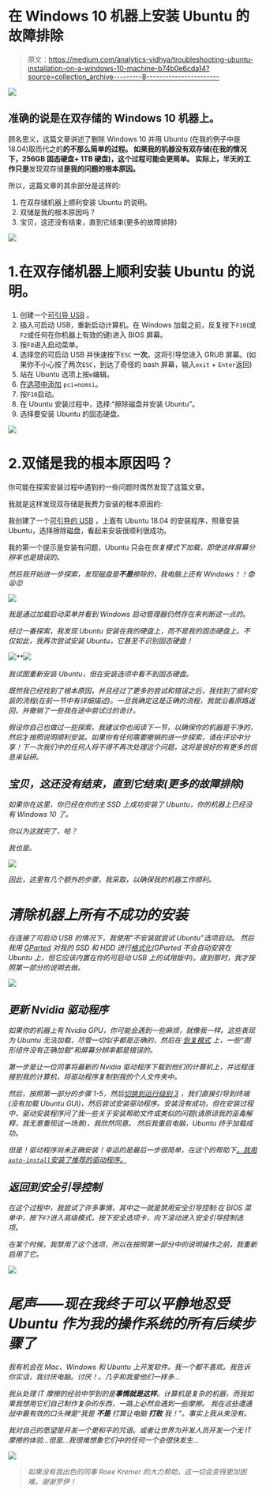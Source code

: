 # 在 Windows 10 机器上安装 Ubuntu 的故障排除

> 原文：<https://medium.com/analytics-vidhya/troubleshooting-ubuntu-installation-on-a-windows-10-machine-b74b0e6cda14?source=collection_archive---------8----------------------->

![](img/f1a4e18cce67b5668b97f63c0cda7a42.png)

## 准确的说是在双存储的 Windows 10 机器上。

顾名思义，这篇文章讲述了删除 Windows 10 并用 Ubuntu (在我的例子中是 18.04)取而代之的**的不那么简单的过程。
如果我的机器没有双存储(在我的情况下，256GB 固态硬盘+ 1TB 硬盘)，这个过程可能会更简单。
实际上，半天的工作只是**发现双存储**是我的问题的根本原因。**

所以，这篇文章的其余部分是这样的:

1.  在双存储机器上顺利安装 Ubuntu 的说明。
2.  双储是我的根本原因吗？
3.  宝贝，这还没有结束，直到它结束(更多的故障排除)

![](img/a77994cdbf463a40abafa89053935c11.png)

# 1.在双存储机器上顺利安装 Ubuntu 的说明。

1.  创建一个[可引导 USB](https://tutorials.ubuntu.com/tutorial/tutorial-create-a-usb-stick-on-windows#0) 。
2.  插入可启动 USB，重新启动计算机。在 Windows 加载之前，反复按下`F10`(或`F2`或任何在你机器上有效的键)进入 BIOS 屏幕。
3.  按`F8`进入启动菜单。
4.  选择您的可启动 USB 并快速按下`ESC` **一次**。这将引导您进入 GRUB 屏幕。(如果你不小心按了两次`ESC`，到达了奇怪的 bash 屏幕，输入`exit` + `Enter`返回)
5.  站在 Ubuntu 选项上按`e`编辑。
6.  [在选项中添加](https://askubuntu.com/questions/1153654/ubuntu-19-04-installer-cant-find-ssd/1153740#1153740) `pci=nomsi`。
7.  按`F10`启动。
8.  在 Ubuntu 安装过程中，选择:“擦除磁盘并安装 Ubuntu”。
9.  选择要安装 Ubuntu 的固态硬盘。

![](img/caed1035dd85ae5e67dae9267d9ecd11.png)

# 2.双储是我的根本原因吗？

你可能在探索安装过程中遇到的一些问题时偶然发现了这篇文章。

我就是这样发现双存储是我费力安装的根本原因的:

我创建了一个[可引导的 USB](https://tutorials.ubuntu.com/tutorial/tutorial-create-a-usb-stick-on-windows#0) ，上面有 Ubuntu 18.04 的安装程序，照章安装 Ubuntu，选择擦除磁盘，看起来安装很顺利很成功。

我的第一个提示是安装有问题，Ubuntu 只会在[](https://wiki.ubuntu.com/RecoveryMode)*恢复模式下加载，即使这样屏幕分辨率也是错误的。*

*然后我开始进一步探索，发现磁盘是**不是**擦除的，我电脑上还有 Windows！！😨😫😡*

*![](img/f2e5d0976ca4f6cff65bfe05b454f82e.png)*

*我是通过加载启动菜单并看到 Windows 启动管理器仍然存在来判断这一点的。*

*经过一番探索，我发现 Ubuntu 安装在我的硬盘上，而不是我的固态硬盘上。不仅如此，我再次尝试安装 Ubuntu，它甚至不识别固态硬盘！*

*![](img/1eb35606b6e618833c6475c5f6716368.png)**![](img/6e29f5a31cea54495491b506fa75cb14.png)*

*我试图重新安装 Ubuntu，但在安装选项中看不到固态硬盘。*

*既然我已经找到了根本原因，并且经过了更多的尝试和错误之后，我找到了顺利安装的流程(在前一节中有详细描述)。一旦我确定这是正确的流程，我就沿着原路返回，并撤销了一些我在途中尝试过的诡计。*

*假设你自己也做过一些探索，我建议你也阅读下一节，以确保你的机器是干净的，然后*才*按照说明顺利安装。如果你有任何需要撤销的进一步探索，请在评论中分享！下一次我们中的任何人将不得不再次处理这个问题，这将是很好的有更多的信息来钻研。*

## *宝贝，这还没有结束，直到它结束(更多的故障排除)*

*如果你在这里，你已经在你的主 SSD 上成功安装了 Ubuntu，你的机器上已经没有 Windows 10 了。*

*你以为这就完了，哈？*

*我也是。*

*![](img/9a70e1efd7c232acf7ac0cb639a527b3.png)*

*因此，这里有几个额外的步骤，我采取，以确保我的机器工作顺利。*

# *清除机器上所有不成功的安装*

*在连接了可启动 USB 的情况下，我使用“不安装就尝试 Ubuntu”选项启动。
然后我用 [GParted](https://gparted.org/) 对我的 SSD 和 HDD 进行[格式化](https://gparted.org/display-doc.php%3Fname%3Dhelp-manual#gparted-format-partition)(GParted 不会自动安装在 Ubuntu 上，但它应该内置在你的可启动 USB 上的试用版中)。直到那时，我才按照第一部分的说明去做。*

*![](img/69ce264a6d7b9ee2e3842f7c3de100f3.png)*

## *更新 Nvidia 驱动程序*

*如果你的机器上有 Nvidia GPU，你可能会遇到一些麻烦，就像我一样。这些表现为 Ubuntu 无法加载，尽管一切似乎都是正确的，然后在 [*恢复模式*](https://wiki.ubuntu.com/RecoveryMode) 上，一些“图形组件没有正确加载”和屏幕分辨率都是错误的。*

*第一步是让一位同事将最新的 Nvidia 驱动程序下载到他们的计算机上，并远程连接到我的计算机，将驱动程序复制到我的个人文件夹中。*

*然后，按照第一部分的步骤 1-5，然后[切换到*运行级别* 3](https://www.if-not-true-then-false.com/2012/howto-change-runlevel-on-grub2/) ，我们直接引导到终端(没有加载 Ubuntu GUI)，然后尝试安装驱动程序。安装没有成功，但在安装过程中，驱动安装程序问了我一些关于安装帮助文件或类似的问题(请原谅我的巫毒解释，我无意重现这一场景)，我欣然同意。
然后我重启电脑，Ubuntu 终于加载成功。*

*但是！驱动程序尚未正确安装！幸运的是最后一步很简单，在这个的帮助下[，我用`auto-install`安装了推荐的驱动程序。](https://linuxconfig.org/how-to-install-the-nvidia-drivers-on-ubuntu-18-04-bionic-beaver-linux)*

## *返回到安全引导控制*

*在这个过程中，我尝试了许多事情，其中之一就是禁用安全引导控制:在 BIOS 菜单中，按下`F7`进入高级模式，按下安全选项卡，向下滚动进入安全引导控制选项。*

*在某个时候，我禁用了这个选项，所以在按照第一部分中的说明操作之前，我重新启用了它。*

*![](img/5844df57df7076fd6602f154aadba38c.png)*

# *尾声——现在我终于可以平静地忍受 Ubuntu 作为我的操作系统的所有后续步骤了*

*我有机会在 Mac、Windows 和 Ubuntu 上开发软件。我一个都不喜欢。我告诉你实话，我讨厌电脑。讨厌！。几乎和我爱他们一样多…*

*我从处理 IT 摩擦的经验中学到的是**事情就是这样**。计算机是复杂的机器，而我如果我想用它们自己制作复杂的东西，一路上必然会遇到一些摩擦。
我在这些遭遇战中最有效的口头禅是“*我是* ***不是*** *打算让电脑* ***打败*** *我！*”。事实上我从来没有。*

*我对自己的愿望是开发一个更和平的咒语。或者让世界为开发人员开发一个无 IT 摩擦的体验…但是…我很难想象它们中的任何一个会很快发生…*

*![](img/8cd64d819fbb8581c72da2e300f6ed4d.png)*

> *如果没有我出色的同事 Roee Kremer 的大力帮助，这一切会变得更加困难。谢谢罗伊！*